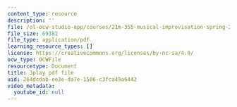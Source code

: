 ```yaml
---
content_type: resource
description: ''
file: /ol-ocw-studio-app/courses/21m-355-musical-improvisation-spring-2013/264dcdabee3eda7e1506c3fca49a6442_SxMjq1RrI.pdf
file_size: 69382
file_type: application/pdf
learning_resource_types: []
license: https://creativecommons.org/licenses/by-nc-sa/4.0/
ocw_type: OCWFile
resourcetype: Document
title: 3play pdf file
uid: 264dcdab-ee3e-da7e-1506-c3fca49a6442
video_metadata:
  youtube_id: null
---
```

